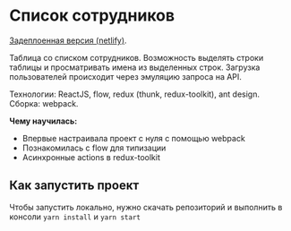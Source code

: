 # Список сотрудников

[Задеплоенная версия (netlify)](https://vinastya-employees-list.netlify.app/).

Таблица со списком сотрудников. Возможность выделять строки таблицы и просматривать имена из выделенных строк.
Загрузка пользователей происходит через эмуляцию запроса на API.

Технологии: ReactJS, flow, redux (thunk, redux-toolkit), ant design. Сборка: webpack.

**Чему научилась:**

- Впервые настраивала проект с нуля с помощью webpack
- Познакомилась с flow для типизации
- Асинхронные actions в redux-toolkit

## Как запустить проект

Чтобы запустить локально, нужно скачать репозиторий и выполнить в консоли `yarn install` и `yarn start`
